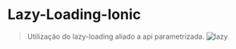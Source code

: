 # Lazy-Loading-Ionic
> Utilização do lazy-loading aliado a api parametrizada.
![lazy](https://user-images.githubusercontent.com/27286322/65379475-09923b80-dc9f-11e9-8772-7c844834f2f2.PNG)
